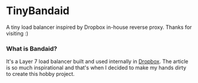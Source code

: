 # TinyBandaid

A tiny load balancer inspired by Dropbox in-house reverse proxy.
Thanks for visiting :)

### What is Bandaid?

It's a Layer 7 load balancer built and used internally in [Dropbox](https://dropbox.tech/infrastructure/meet-bandaid-the-dropbox-service-proxy).
The article is so much inspirational and that's when I decided to make my hands dirty to create this hobby project.
